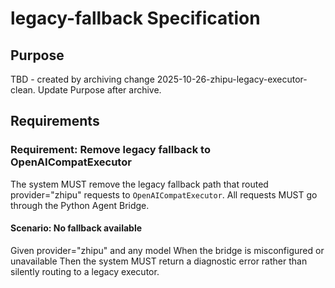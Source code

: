 # legacy-fallback Specification

## Purpose
TBD - created by archiving change 2025-10-26-zhipu-legacy-executor-clean. Update Purpose after archive.
## Requirements
### Requirement: Remove legacy fallback to OpenAICompatExecutor
The system MUST remove the legacy fallback path that routed provider="zhipu" requests to `OpenAICompatExecutor`. All requests MUST go through the Python Agent Bridge.

#### Scenario: No fallback available
Given provider="zhipu" and any model
When the bridge is misconfigured or unavailable
Then the system MUST return a diagnostic error rather than silently routing to a legacy executor.

